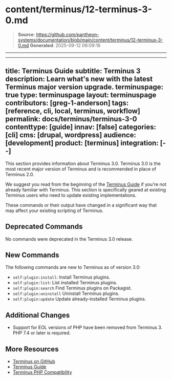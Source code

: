 # content/terminus/12-terminus-3-0.md

> **Source**: https://github.com/pantheon-systems/documentation/blob/main/content/terminus/12-terminus-3-0.md
> **Generated**: 2025-09-12 06:09:16

---

---
title: Terminus Guide
subtitle: Terminus 3
description: Learn what's new with the latest Terminus major version upgrade.
terminuspage: true
type: terminuspage
layout: terminuspage
contributors: [greg-1-anderson]
tags: [reference, cli, local, terminus, workflow]
permalink: docs/terminus/terminus-3-0
contenttype: [guide]
innav: [false]
categories: [cli]
cms: [drupal, wordpress]
audience: [development]
product: [terminus]
integration: [--]
---

This section provides information about Terminus 3.0. Terminus 3.0 is the most recent major version of Terminus and is recommended in place of Terminus 2.0.

<Alert title="Note" type="info" >

We suggest you read from the beginning of the [Terminus Guide](/terminus) if you're not already familiar with Terminus. This section is specifically geared at existing Terminus users who need to update existing implementations.

</Alert>

These commands or their output have changed in a significant way that may affect your existing scripting of Terminus.

## Deprecated Commands
No commands were deprecated in the Terminus 3.0 release.

## New Commands
The following commands are new to Terminus as of version 3.0:
- `self:plugin:install`: Install Terminus plugins.
- `self:plugin:list`: List installed Terminus plugins.
- `self:plugin:search` Find Terminus plugins on Packagist.
- `self:plugin:uninstall` Uninstall Terminus plugins.
- `self:plugin:update` Update already-installed Terminus plugins.

## Additional Changes
- Support for EOL versions of PHP have been removed from Terminus 3. PHP 7.4 or later is required.

## More Resources

- [Terminus on GitHub](https://github.com/pantheon-systems/terminus)
- [Terminus Guide](/terminus)
- [Terminus PHP Compatibility](/terminus/supported-terminus#php-version-compatibility-matrix)